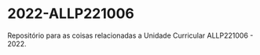 # 2022-ALLP221006



Repositório para as coisas relacionadas a Unidade Curricular ALLP221006 - 2022.
